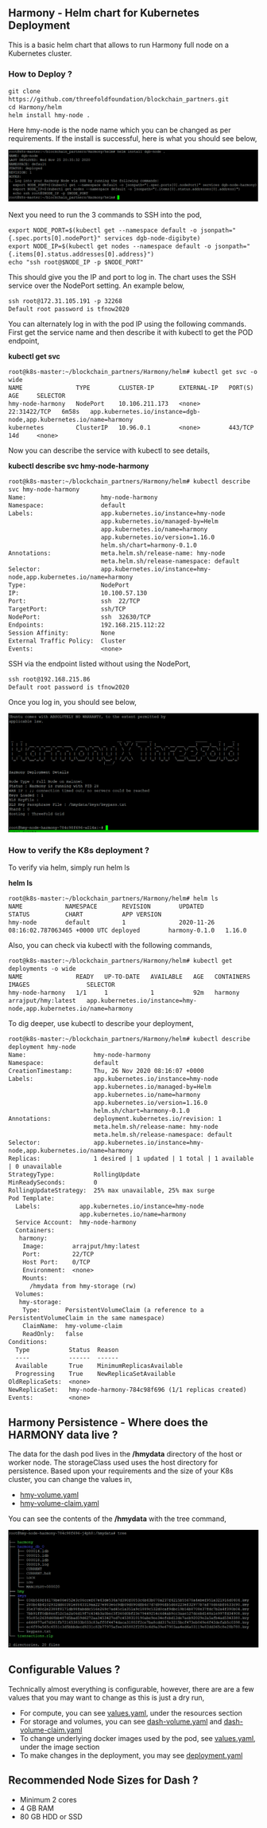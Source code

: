 ## Harmony - Helm chart for Kubernetes Deployment

This is a basic helm chart that allows to run Harmony full node on a Kubernetes cluster.

### How to Deploy ?
```
git clone https://github.com/threefoldfoundation/blockchain_partners.git
cd Harmony/helm
helm install hmy-node .
```
Here hmy-node is the node name which you can be changed as per requirements. If the install is successful, here is what you should see below,

![](../images/helm_deploy_success.png)

Next you need to run the 3 commands to SSH into the pod,
```
export NODE_PORT=$(kubectl get --namespace default -o jsonpath="{.spec.ports[0].nodePort}" services dgb-node-digibyte)
export NODE_IP=$(kubectl get nodes --namespace default -o jsonpath="{.items[0].status.addresses[0].address}")
echo "ssh root@$NODE_IP -p $NODE_PORT"
```
This should give you the IP and port to log in. The chart uses the SSH service over the NodePort setting. An example below,

```
ssh root@172.31.105.191 -p 32268
Default root password is tfnow2020
```
You can alternately log in with the pod IP using the following commands. First get the service name and then describe it with kubectl to get the POD endpoint,

**kubectl get svc**

```
root@k8s-master:~/blockchain_partners/Harmony/helm# kubectl get svc -o wide
NAME               TYPE        CLUSTER-IP       EXTERNAL-IP   PORT(S)        AGE     SELECTOR
hmy-node-harmony   NodePort    10.106.211.173   <none>        22:31422/TCP   6m58s   app.kubernetes.io/instance=dgb-node,app.kubernetes.io/name=harmony
kubernetes         ClusterIP   10.96.0.1        <none>        443/TCP        14d     <none>
```
Now you can describe the service with kubectl to see details,

**kubectl describe svc hmy-node-harmony**

```
root@k8s-master:~/blockchain_partners/Harmony/helm# kubectl describe svc hmy-node-harmony
Name:                     hmy-node-harmony
Namespace:                default
Labels:                   app.kubernetes.io/instance=hmy-node
                          app.kubernetes.io/managed-by=Helm
                          app.kubernetes.io/name=harmony
                          app.kubernetes.io/version=1.16.0
                          helm.sh/chart=harmony-0.1.0
Annotations:              meta.helm.sh/release-name: hmy-node
                          meta.helm.sh/release-namespace: default
Selector:                 app.kubernetes.io/instance=hmy-node,app.kubernetes.io/name=harmony
Type:                     NodePort
IP:                       10.100.57.130
Port:                     ssh  22/TCP
TargetPort:               ssh/TCP
NodePort:                 ssh  32630/TCP
Endpoints:                192.168.215.112:22
Session Affinity:         None
External Traffic Policy:  Cluster
Events:                   <none>

```

SSH via the endpoint listed without using the NodePort,

```
ssh root@192.168.215.86
Default root password is tfnow2020
```

Once you log in, you should see below,

![start_hmy.png](../images/start_hmy.png)

### How to verify the K8s deployment ?

To verify via helm, simply run helm ls

**helm ls**

```
root@k8s-master:~/blockchain_partners/Harmony/helm# helm ls
NAME            NAMESPACE       REVISION        UPDATED                                 STATUS          CHART           APP VERSION
hmy-node        default         1               2020-11-26 08:16:02.787063465 +0000 UTC deployed        harmony-0.1.0   1.16.0
```

Also, you can check via kubectl with the following commands,

```
root@k8s-master:~/blockchain_partners/Harmony/helm# kubectl get deployments -o wide
NAME               READY   UP-TO-DATE   AVAILABLE   AGE   CONTAINERS   IMAGES                SELECTOR
hmy-node-harmony   1/1     1            1           92m   harmony      arrajput/hmy:latest   app.kubernetes.io/instance=hmy-node,app.kubernetes.io/name=harmony
```

To dig deeper, use kubectl to describe your deployment,

```
root@k8s-master:~/blockchain_partners/Harmony/helm# kubectl describe deployment hmy-node
Name:                   hmy-node-harmony
Namespace:              default
CreationTimestamp:      Thu, 26 Nov 2020 08:16:07 +0000
Labels:                 app.kubernetes.io/instance=hmy-node
                        app.kubernetes.io/managed-by=Helm
                        app.kubernetes.io/name=harmony
                        app.kubernetes.io/version=1.16.0
                        helm.sh/chart=harmony-0.1.0
Annotations:            deployment.kubernetes.io/revision: 1
                        meta.helm.sh/release-name: hmy-node
                        meta.helm.sh/release-namespace: default
Selector:               app.kubernetes.io/instance=hmy-node,app.kubernetes.io/name=harmony
Replicas:               1 desired | 1 updated | 1 total | 1 available | 0 unavailable
StrategyType:           RollingUpdate
MinReadySeconds:        0
RollingUpdateStrategy:  25% max unavailable, 25% max surge
Pod Template:
  Labels:           app.kubernetes.io/instance=hmy-node
                    app.kubernetes.io/name=harmony
  Service Account:  hmy-node-harmony
  Containers:
   harmony:
    Image:        arrajput/hmy:latest
    Port:         22/TCP
    Host Port:    0/TCP
    Environment:  <none>
    Mounts:
      /hmydata from hmy-storage (rw)
  Volumes:
   hmy-storage:
    Type:       PersistentVolumeClaim (a reference to a PersistentVolumeClaim in the same namespace)
    ClaimName:  hmy-volume-claim
    ReadOnly:   false
Conditions:
  Type           Status  Reason
  ----           ------  ------
  Available      True    MinimumReplicasAvailable
  Progressing    True    NewReplicaSetAvailable
OldReplicaSets:  <none>
NewReplicaSet:   hmy-node-harmony-784c98f696 (1/1 replicas created)
Events:          <none>
```

## Harmony Persistence - Where does the HARMONY data live ?

The data for the dash pod lives in the **/hmydata** directory of the host or worker node. The storageClass used uses the host directory for persistence. Based upon your requirements and the size of your K8s cluster, you can change the values in,

* [hmy-volume.yaml](templates/dash-volume.yaml)
* [hmy-volume-claim.yaml](templates/dash-volume-claim.yaml)

You can see the contents of the **/hmydata** with the tree command,

![hmy-tree.png](../images/hmy-tree.png)

## Configurable Values ?

Technically almost everything is configurable, however, there are are a few values that you may want to change as this is just a dry run,

* For compute, you can see [values.yaml](values.yaml), under the resources section
* For storage and volumes, you can see [dash-volume.yaml](templates/dash-volume.yaml) and [dash-volume-claim.yaml](templates/dash-volume-claim.yaml)
* To change underlying docker images used by the pod, see [values.yaml](values.yaml), under the image section
* To make changes in the deployment, you may see [deployment.yaml](templates/deployment.yaml)

## Recommended Node Sizes for Dash ?

* Minimum 2 cores 
* 4 GB RAM  
* 80 GB HDD or SSD


